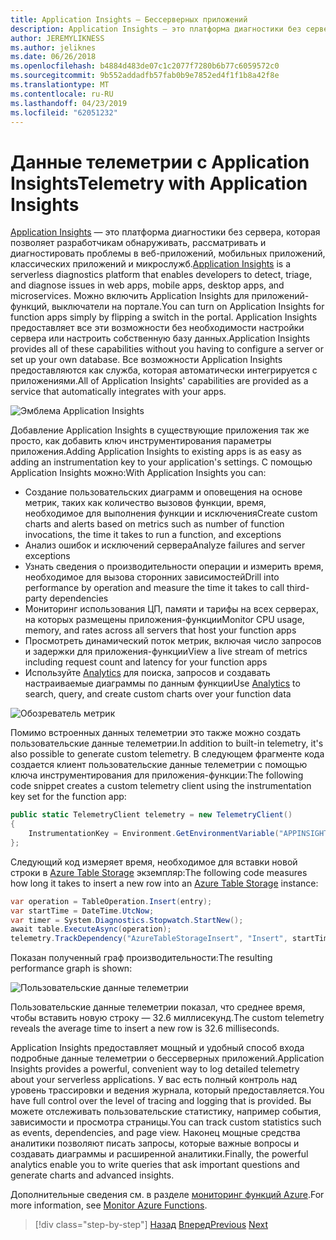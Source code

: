 ```yaml
---
title: Application Insights — Бессерверных приложений
description: Application Insights — это платформа диагностики без сервера, которая позволяет разработчикам обнаруживать, рассматривать и диагностировать проблемы в веб-приложений, мобильных приложений, классических приложений и микрослужб.
author: JEREMYLIKNESS
ms.author: jeliknes
ms.date: 06/26/2018
ms.openlocfilehash: b4884d483de07c1c2077f7280b6b77c6059572c0
ms.sourcegitcommit: 9b552addadfb57fab0b9e7852ed4f1f1b8a42f8e
ms.translationtype: MT
ms.contentlocale: ru-RU
ms.lasthandoff: 04/23/2019
ms.locfileid: "62051232"
---
```

# <a name="telemetry-with-application-insights"></a><span data-ttu-id="a5fa6-103">Данные телеметрии с Application Insights</span><span class="sxs-lookup"><span data-stu-id="a5fa6-103">Telemetry with Application Insights</span></span>

<span data-ttu-id="a5fa6-104">[Application Insights](https://docs.microsoft.com/azure/application-insights) — это платформа диагностики без сервера, которая позволяет разработчикам обнаруживать, рассматривать и диагностировать проблемы в веб-приложений, мобильных приложений, классических приложений и микрослужб.</span><span class="sxs-lookup"><span data-stu-id="a5fa6-104">[Application Insights](https://docs.microsoft.com/azure/application-insights) is a serverless diagnostics platform that enables developers to detect, triage, and diagnose issues in web apps, mobile apps, desktop apps, and microservices.</span></span> <span data-ttu-id="a5fa6-105">Можно включить Application Insights для приложений-функций, выключатели на портале.</span><span class="sxs-lookup"><span data-stu-id="a5fa6-105">You can turn on Application Insights for function apps simply by flipping a switch in the portal.</span></span> <span data-ttu-id="a5fa6-106">Application Insights предоставляет все эти возможности без необходимости настройки сервера или настроить собственную базу данных.</span><span class="sxs-lookup"><span data-stu-id="a5fa6-106">Application Insights provides all of these capabilities without you having to configure a server or set up your own database.</span></span> <span data-ttu-id="a5fa6-107">Все возможности Application Insights предоставляются как служба, которая автоматически интегрируется с приложениями.</span><span class="sxs-lookup"><span data-stu-id="a5fa6-107">All of Application Insights' capabilities are provided as a service that automatically integrates with your apps.</span></span>

![Эмблема Application Insights](./media/application-insights-logo.png)

<span data-ttu-id="a5fa6-109">Добавление Application Insights в существующие приложения так же просто, как добавить ключ инструментирования параметры приложения.</span><span class="sxs-lookup"><span data-stu-id="a5fa6-109">Adding Application Insights to existing apps is as easy as adding an instrumentation key to your application's settings.</span></span> <span data-ttu-id="a5fa6-110">С помощью Application Insights можно:</span><span class="sxs-lookup"><span data-stu-id="a5fa6-110">With Application Insights you can:</span></span>

* <span data-ttu-id="a5fa6-111">Создание пользовательских диаграмм и оповещения на основе метрик, таких как количество вызовов функции, время, необходимое для выполнения функции и исключения</span><span class="sxs-lookup"><span data-stu-id="a5fa6-111">Create custom charts and alerts based on metrics such as number of function invocations, the time it takes to run a function, and exceptions</span></span>
* <span data-ttu-id="a5fa6-112">Анализ ошибок и исключений сервера</span><span class="sxs-lookup"><span data-stu-id="a5fa6-112">Analyze failures and server exceptions</span></span>
* <span data-ttu-id="a5fa6-113">Узнать сведения о производительности операции и измерить время, необходимое для вызова сторонних зависимостей</span><span class="sxs-lookup"><span data-stu-id="a5fa6-113">Drill into performance by operation and measure the time it takes to call third-party dependencies</span></span>
* <span data-ttu-id="a5fa6-114">Мониторинг использования ЦП, памяти и тарифы на всех серверах, на которых размещены приложения-функции</span><span class="sxs-lookup"><span data-stu-id="a5fa6-114">Monitor CPU usage, memory, and rates across all servers that host your function apps</span></span>
* <span data-ttu-id="a5fa6-115">Просмотреть динамический поток метрик, включая число запросов и задержки для приложения-функции</span><span class="sxs-lookup"><span data-stu-id="a5fa6-115">View a live stream of metrics including request count and latency for your function apps</span></span>
* <span data-ttu-id="a5fa6-116">Используйте [Analytics](https://docs.microsoft.com/azure/application-insights/app-insights-analytics) для поиска, запросов и создавать настраиваемые диаграммы по данным функции</span><span class="sxs-lookup"><span data-stu-id="a5fa6-116">Use [Analytics](https://docs.microsoft.com/azure/application-insights/app-insights-analytics) to search, query, and create custom charts over your function data</span></span>

![Обозреватель метрик](./media/metrics-explorer.png)

<span data-ttu-id="a5fa6-118">Помимо встроенных данных телеметрии это также можно создать пользовательские данные телеметрии.</span><span class="sxs-lookup"><span data-stu-id="a5fa6-118">In addition to built-in telemetry, it's also possible to generate custom telemetry.</span></span> <span data-ttu-id="a5fa6-119">В следующем фрагменте кода создается клиент пользовательские данные телеметрии с помощью ключа инструментирования для приложения-функции:</span><span class="sxs-lookup"><span data-stu-id="a5fa6-119">The following code snippet creates a custom telemetry client using the instrumentation key set for the function app:</span></span>

```csharp
public static TelemetryClient telemetry = new TelemetryClient()
{
    InstrumentationKey = Environment.GetEnvironmentVariable("APPINSIGHTS_INSTRUMENTATIONKEY")
};
```

<span data-ttu-id="a5fa6-120">Следующий код измеряет время, необходимое для вставки новой строки в [Azure Table Storage](https://docs.microsoft.com/azure/cosmos-db/table-storage-overview) экземпляр:</span><span class="sxs-lookup"><span data-stu-id="a5fa6-120">The following code measures how long it takes to insert a new row into an [Azure Table Storage](https://docs.microsoft.com/azure/cosmos-db/table-storage-overview) instance:</span></span>

```csharp
var operation = TableOperation.Insert(entry);
var startTime = DateTime.UtcNow;
var timer = System.Diagnostics.Stopwatch.StartNew();
await table.ExecuteAsync(operation);
telemetry.TrackDependency("AzureTableStorageInsert", "Insert", startTime, timer.Elapsed, true);
```

<span data-ttu-id="a5fa6-121">Показан полученный граф производительности:</span><span class="sxs-lookup"><span data-stu-id="a5fa6-121">The resulting performance graph is shown:</span></span>

![Пользовательские данные телеметрии](./media/custom-telemetry.png)

<span data-ttu-id="a5fa6-123">Пользовательские данные телеметрии показал, что среднее время, чтобы вставить новую строку — 32.6 миллисекунд.</span><span class="sxs-lookup"><span data-stu-id="a5fa6-123">The custom telemetry reveals the average time to insert a new row is 32.6 milliseconds.</span></span>

<span data-ttu-id="a5fa6-124">Application Insights предоставляет мощный и удобный способ входа подробные данные телеметрии о бессерверных приложений.</span><span class="sxs-lookup"><span data-stu-id="a5fa6-124">Application Insights provides a powerful, convenient way to log detailed telemetry about your serverless applications.</span></span> <span data-ttu-id="a5fa6-125">У вас есть полный контроль над уровень трассировки и ведения журнала, который предоставляется.</span><span class="sxs-lookup"><span data-stu-id="a5fa6-125">You have full control over the level of tracing and logging that is provided.</span></span> <span data-ttu-id="a5fa6-126">Вы можете отслеживать пользовательские статистику, например события, зависимости и просмотра страницы.</span><span class="sxs-lookup"><span data-stu-id="a5fa6-126">You can track custom statistics such as events, dependencies, and page view.</span></span> <span data-ttu-id="a5fa6-127">Наконец мощные средства аналитики позволяют писать запросы, которые важные вопросы и создавать диаграммы и расширенной аналитики.</span><span class="sxs-lookup"><span data-stu-id="a5fa6-127">Finally, the powerful analytics enable you to write queries that ask important questions and generate charts and advanced insights.</span></span>

<span data-ttu-id="a5fa6-128">Дополнительные сведения см. в разделе [мониторинг функций Azure](https://docs.microsoft.com/azure/azure-functions/functions-monitoring).</span><span class="sxs-lookup"><span data-stu-id="a5fa6-128">For more information, see [Monitor Azure Functions](https://docs.microsoft.com/azure/azure-functions/functions-monitoring).</span></span>

>[!div class="step-by-step"]
><span data-ttu-id="a5fa6-129">[Назад](azure-functions.md)
>[Вперед](logic-apps.md)</span><span class="sxs-lookup"><span data-stu-id="a5fa6-129">[Previous](azure-functions.md)
[Next](logic-apps.md)</span></span>